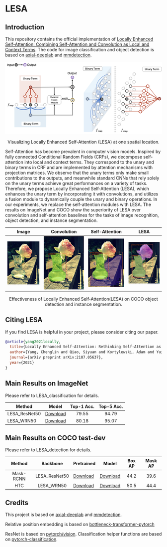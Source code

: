 # LESA

## Introduction

This repository contains the official implementation of [Locally Enhanced Self-Attention: Combining Self-Attention and Convolution as Local and Context Terms](http://arxiv.org/abs/2107.05637).
The code for image classification and object detection is based on [axial-deeplab](https://github.com/csrhddlam/axial-deeplab) and [mmdetection](https://github.com/open-mmlab/mmdetection). 

<p align = "center">
<img src = "Images/lesa_method_fig.png">
</p>
<p align = "center">
Visualizing Locally Enhanced Self-Attention (LESA) at one spatial location. 
</p>

Self-Attention has become prevalent in computer vision models. Inspired by fully connected Conditional Random Fields (CRFs), we decompose self-attention into local and context terms. They correspond to the unary and binary terms in CRF and are implemented by attention mechanisms with projection matrices. We observe that the unary terms only make small contributions to the outputs, and meanwhile standard CNNs that rely solely on the unary terms achieve great performances on a variety of tasks. Therefore, we propose Locally Enhanced Self-Attention (LESA), which enhances the unary term by incorporating it with convolutions, and utilizes a fusion module to dynamically couple the unary and binary operations. In our experiments, we replace the self-attention modules with LESA. The results on ImageNet and COCO show the superiority of LESA over convolution and self-attention baselines for the tasks of image recognition, object detection, and instance segmentation.

Image             |  Convolution | Self-Attention             |  LESA 
:-------------------------:|:-------------------------:|:-------------------------:|:-------------------------:
|<img src="./Images/img.jpg" width="200px" />|<img src="./Images/conv.jpg" width="200px" />|<img src="./Images/sa.jpg" width="200px" />|<img src="./Images/lesa.jpg" width="200px" /> 

<p align = "center">
Effectiveness  of  Locally  Enhanced  Self-Attention(LESA) on COCO object detection and instance segmentation. 
</p>


## Citing LESA

If you find LESA is helpful in your project, please consider citing our paper.

```BibTeX
@article{yang2021locally,
  title={Locally Enhanced Self-Attention: Rethinking Self-Attention as Local and Context Terms},
  author={Yang, Chenglin and Qiao, Siyuan and Kortylewski, Adam and Yuille, Alan},
  journal={arXiv preprint arXiv:2107.05637},
  year={2021}
}
```

## Main Results on ImageNet

Please refer to LESA_classification for details.

| Method    | Model | Top-1 Acc. | Top-5 Acc. |
|-----------|--------------|:------------:|:------------:|
| LESA_ResNet50 | [Download](https://livejohnshopkins-my.sharepoint.com/:f:/g/personal/cyang76_jh_edu/EnO2WCZcRwJJh1YsdHEZXOMBueC6q0baT4kWl_sI5SqjFQ?e=Wh9uWt) | 79.55 | 94.79 |
| LESA_WRN50 | [Download](https://livejohnshopkins-my.sharepoint.com/:f:/g/personal/cyang76_jh_edu/EgHuW1XQefNNkLCkRE1Ag4UBA96d7lBasZ4esEh3Re1mXA?e=jU72GG) | 80.18 | 95.07 |

## Main Results on COCO test-dev

Please refer to LESA_detection for details.

| Method    | Backbone          | Pretrained | Model | Box AP | Mask AP |
|:-----------:|:-----------------:|--------------|--------------|:------------:|:------------:|
| Mask-RCNN | LESA_ResNet50         | [Download](https://livejohnshopkins-my.sharepoint.com/:f:/g/personal/cyang76_jh_edu/EsV_fGZY-uhEkciwVckp4c8BlInA1GFv7gett1_LOZ0vFg?e=g1If75) | [Download](https://livejohnshopkins-my.sharepoint.com/:f:/g/personal/cyang76_jh_edu/Egpo87VmMmlEg0jY_KHYAJsBS7EFDJ4YxJ2zhkTxcJCzWg?e=SGSKmx) | 44.2 | 39.6 |
| HTC | LESA_WRN50 | [Download](https://livejohnshopkins-my.sharepoint.com/:f:/g/personal/cyang76_jh_edu/ElagAKEgXttArEbtVR6NpmEBWAZN0pNE5Q6MMXEJZ27VHg?e=dIdwAI) | [Download](https://livejohnshopkins-my.sharepoint.com/:f:/g/personal/cyang76_jh_edu/EmSPz8ToSK5GuYyWELj3Y0QBwP3Q_Jd4FhK1WDvf2FuADw?e=xRsbl5) | 50.5 | 44.4 |

## Credits

This project is based on [axial-deeplab](https://github.com/csrhddlam/axial-deeplab) and [mmdetection](https://github.com/open-mmlab/mmdetection).

Relative position embedding is based on [bottleneck-transformer-pytorch](https://github.com/lucidrains/bottleneck-transformer-pytorch/blob/main/bottleneck_transformer_pytorch/bottleneck_transformer_pytorch.py)

ResNet is based on [pytorch/vision](https://github.com/pytorch/vision/blob/master/torchvision/models/resnet.py). Classification helper functions are based on [pytorch-classification](https://github.com/bearpaw/pytorch-classification).

